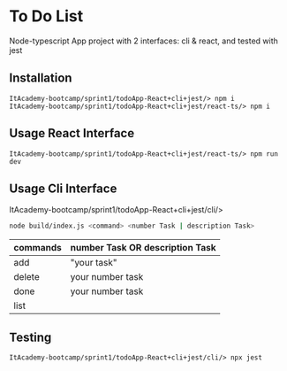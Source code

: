 # To Do List 

Node-typescript App project with 2 interfaces: cli & react, and tested with jest


## Installation 

```
ItAcademy-bootcamp/sprint1/todoApp-React+cli+jest/> npm i
ItAcademy-bootcamp/sprint1/todoApp-React+cli+jest/react-ts/> npm i
```

## Usage React Interface
```
ItAcademy-bootcamp/sprint1/todoApp-React+cli+jest/react-ts/> npm run dev
```

## Usage Cli Interface

ItAcademy-bootcamp/sprint1/todoApp-React+cli+jest/cli/> 
```bash
node build/index.js <command> <number Task | description Task>
```
  | commands  |  number Task OR description Task  |
  | ----------| --------------------------------- |
  |  add      | "your task"                       |
  |  delete   | your number task                  |
  |  done     | your number task                  |
  |  list     |                                   |


## Testing
```
ItAcademy-bootcamp/sprint1/todoApp-React+cli+jest/cli/> npx jest
```